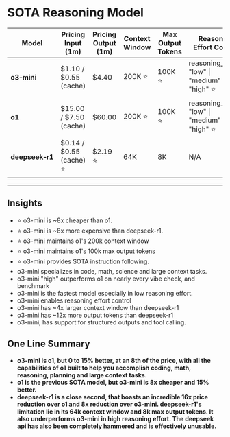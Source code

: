 # SOTA Reasoning Model

| **Model**       | **Pricing Input (1m)**  | **Pricing Output (1m)** | **Context Window** | **Max Output Tokens** | **Reasoning Effort Control**                    | **Speed** |
| --------------- | ----------------------- | ----------------------- | ------------------ | --------------------- | ----------------------------------------------- | --------- |
| **o3‑mini**     | $1.10 / $0.55 (cache)   | $4.40                   | 200K ⭐             | 100K ⭐                | reasoning_effort: "low" \| "medium" \| "high" ⭐ | Fastest ⭐ |
| **o1**          | $15.00 / $7.50 (cache)  | $60.00                  | 200K ⭐             | 100K ⭐                | reasoning_effort: "low" \| "medium" \| "high" ⭐ | Fast      |
| **deepseek‑r1** | $0.14 / $0.55 (cache) ⭐ | $2.19 ⭐                 | 64K                | 8K                    | N/A                                             | Moderate  |

---

## Insights

- ⭐️ o3-mini is ~8x cheaper than o1.
- ⭐️ o3-mini is ~8x more expensive than deepseek-r1.
- ⭐️ o3-mini maintains o1's 200k context window
- ⭐️ o3-mini maintains o1's 100k max output tokens
- ⭐️ o3-mini provides SOTA instruction following.
- o3-mini specializes in code, math, science and large context tasks.
- o3-mini "high" outperforms o1 on nearly every vibe check, and benchmark
- o3-mini is the fastest model especially in low reasoning effort.
- o3-mini enables reasoning effort control
- o3-mini has ~4x larger context window than deepseek-r1
- o3-mini has ~12x more output tokens than deepseek-r1
- o3-mini, has support for structured outputs and tool calling.

## One Line Summary
- **o3-mini is o1, but 0 to 15% better, at an 8th of the price, with all the capabilities of o1 built to help you accomplish coding, math, reasoning, planning and large context tasks.**
- **o1 is the previous SOTA model, but o3-mini is 8x cheaper and 15% better.**
- **deepseek-r1 is a close second, that boasts an incredible 16x price reduction over o1 and 8x reduction over o3-mini. deepseek-r1's limitation lie in its 64k context window and 8k max output tokens. It also underperforms o3-mini in high reasoning effort. The deepseek api has also been completely hammered and is effectively unusable.**